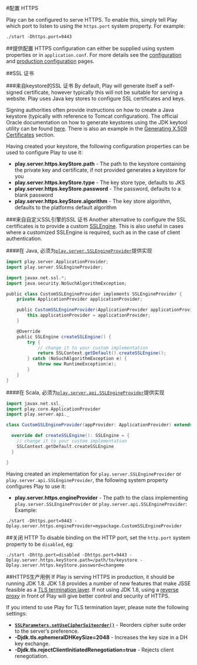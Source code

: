 #配置 HTTPS

Play can be configured to serve HTTPS. To enable this, simply tell Play which port to listen to using the `https.port` system property. For example:

```shell
./start -Dhttps.port=9443
```


##提供配置
HTTPS configuration can either be supplied using system properties or in `application.conf`. For more details see the [configuration](https://playframework.com/documentation/2.4.x/Configuration) and [production configuration](https://playframework.com/documentation/2.4.x/ProductionConfiguration) pages.


##SSL 证书

###来自keystore的SSL 证书
By default, Play will generate itself a self-signed certificate, however typically this will not be suitable for serving a website. Play uses Java key stores to configure SSL certificates and keys.

Signing authorities often provide instructions on how to create a Java keystore (typically with reference to Tomcat configuration). The official Oracle documentation on how to generate keystores using the JDK keytool utility can be found [here](https://docs.oracle.com/javase/8/docs/technotes/tools/unix/keytool.html). There is also an example in the [Generating X.509 Certificates](https://playframework.com/documentation/2.4.x/CertificateGeneration) section.

Having created your keystore, the following configuration properties can be used to configure Play to use it:

* **play.server.https.keyStore.path** - The path to the keystore containing the private key and certificate, if not provided generates a keystore for you
* **play.server.https.keyStore.type** - The key store type, defaults to JKS
* **play.server.https.keyStore.password** - The password, defaults to a blank password
* **play.server.https.keyStore.algorithm** - The key store algorithm, defaults to the platforms default algorithm

###来自自定义SSL引擎的SSL 证书
Another alternative to configure the SSL certificates is to provide a custom [SSLEngine](https://docs.oracle.com/javase/8/docs/api/javax/net/ssl/SSLEngine.html). This is also useful in cases where a customized SSLEngine is required, such as in the case of client authentication.

####在 Java, 必须为[`play.server.SSLEngineProvider`](https://playframework.com/documentation/2.4.x/api/java/play/server/SSLEngineProvider.html)提供实现

```scala
import play.server.ApplicationProvider;
import play.server.SSLEngineProvider;

import javax.net.ssl.*;
import java.security.NoSuchAlgorithmException;

public class CustomSSLEngineProvider implements SSLEngineProvider {
	private ApplicationProvider applicationProvider;

    public CustomSSLEngineProvider(ApplicationProvider applicationProvider) {
    	this.applicationProvider = applicationProvider;	
    }

    @Override
    public SSLEngine createSSLEngine() {
        try {
            // change it to your custom implementation
            return SSLContext.getDefault().createSSLEngine();
        } catch (NoSuchAlgorithmException e) {
            throw new RuntimeException(e);
        }
    }
}
```

####在 Scala, 必须为[`play.server.api.SSLEngineProvider`](https://playframework.com/documentation/2.4.x/api/scala/play/server/api/SSLEngineProvider.html)提供实现

```scala
import javax.net.ssl._
import play.core.ApplicationProvider
import play.server.api._

class CustomSSLEngineProvider(appProvider: ApplicationProvider) extends SSLEngineProvider {

  override def createSSLEngine(): SSLEngine = {
    // change it to your custom implementation
    SSLContext.getDefault.createSSLEngine
  }

}
```

Having created an implementation for `play.server.SSLEngineProvider` or `play.server.api.SSLEngineProvider`, the following system property configures Play to use it:

* **play.server.https.engineProvider** - The path to the class implementing `play.server.SSLEngineProvider` or `play.server.api.SSLEngineProvider`:
Example:

```shell
./start -Dhttps.port=9443 -Dplay.server.https.engineProvider=mypackage.CustomSSLEngineProvider
```


##关闭 HTTP
To disable binding on the HTTP port, set the `http.port` system property to be `disabled`, eg:

```shell
./start -Dhttp.port=disabled -Dhttps.port=9443 -Dplay.server.https.keyStore.path=/path/to/keystore -Dplay.server.https.keyStore.password=changeme
```


##HTTPS生产用例
If Play is serving HTTPS in production, it should be running JDK 1.8. JDK 1.8 provides a number of new features that make JSSE feasible as a [TLS termination layer](http://blog.ivanristic.com/2014/03/ssl-tls-improvements-in-java-8.html). If not using JDK 1.8, using a [reverse proxy](https://playframework.com/documentation/2.4.x/HTTPServer) in front of Play will give better control and security of HTTPS.

If you intend to use Play for TLS termination layer, please note the following settings:

* **[`SSLParameters.setUseCipherSuiteorder()`](https://docs.oracle.com/javase/8/docs/technotes/guides/security/jsse/JSSERefGuide.html#cipher_suite_preference)** - Reorders cipher suite order to the server’s preference.
* **-Djdk.tls.ephemeralDHKeySize=2048** - Increases the key size in a DH key exchange.
* **-Djdk.tls.rejectClientInitiatedRenegotiation=true** - Rejects client renegotiation.